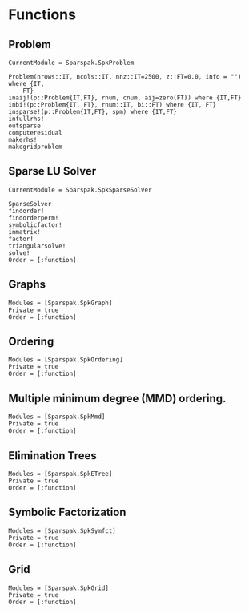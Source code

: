# Functions

## Problem

```@meta
CurrentModule = Sparspak.SpkProblem
```

```@docs
Problem(nrows::IT, ncols::IT, nnz::IT=2500, z::FT=0.0, info = "") where {IT, 
    FT}
inaij!(p::Problem{IT,FT}, rnum, cnum, aij=zero(FT)) where {IT,FT}
inbi!(p::Problem{IT, FT}, rnum::IT, bi::FT) where {IT, FT}
insparse!(p::Problem{IT,FT}, spm) where {IT,FT}
infullrhs!
outsparse
computeresidual
makerhs!
makegridproblem
```

## Sparse LU Solver

```@meta
CurrentModule = Sparspak.SpkSparseSolver
```

```@docs
SparseSolver
findorder!
findorderperm!
symbolicfactor!
inmatrix!
factor!
triangularsolve!
solve!
Order = [:function]
```

## Graphs

```@docs
Modules = [Sparspak.SpkGraph]
Private = true
Order = [:function]
```

## Ordering

```@docs
Modules = [Sparspak.SpkOrdering]
Private = true
Order = [:function]
```

## Multiple minimum degree (MMD) ordering.

```@docs
Modules = [Sparspak.SpkMmd]
Private = true
Order = [:function]
```

## Elimination Trees

```@docs
Modules = [Sparspak.SpkETree]
Private = true
Order = [:function]
```

## Symbolic Factorization

```@docs
Modules = [Sparspak.SpkSymfct]
Private = true
Order = [:function]
```

## Grid

```@docs
Modules = [Sparspak.SpkGrid]
Private = true
Order = [:function]
```
